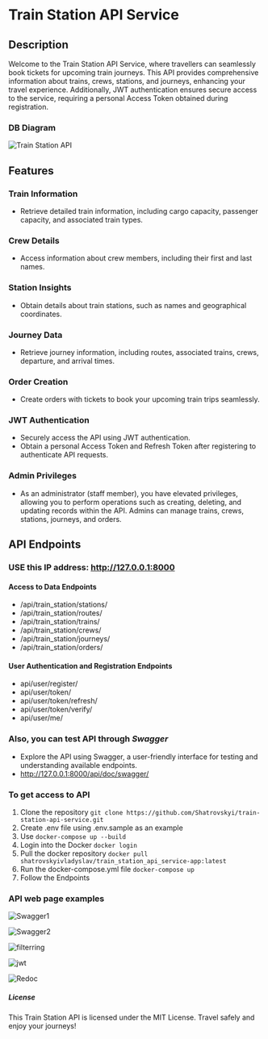 # Train Station API Service

## Description

Welcome to the Train Station API Service, where travellers can seamlessly book tickets for upcoming train journeys. 
This API provides comprehensive information about trains, crews, stations, and journeys, enhancing your travel experience. 
Additionally, JWT authentication ensures secure access to the service, requiring a personal Access Token obtained during registration.


### DB Diagram
![Train Station API](https://github.com/Shatrovskyi/train-station-api-service/assets/61559978/d08ea5f7-7583-4911-8f5d-b311ee9c1ee0)

## Features

### Train Information
* Retrieve detailed train information, including cargo capacity, passenger capacity, and associated train types.

### Crew Details
* Access information about crew members, including their first and last names.

### Station Insights
* Obtain details about train stations, such as names and geographical coordinates.

### Journey Data
* Retrieve journey information, including routes, associated trains, crews, departure, and arrival times.

### Order Creation
* Create orders with tickets to book your upcoming train trips seamlessly.

### JWT Authentication
* Securely access the API using JWT authentication.
* Obtain a personal Access Token and Refresh Token after registering to authenticate API requests.

### Admin Privileges
* As an administrator (staff member), you have elevated privileges, allowing you to perform operations such as creating, deleting, and updating records within the API. 
Admins can manage trains, crews, stations, journeys, and orders.

## API Endpoints

### USE this IP address: http://127.0.0.1:8000

#### Access to Data Endpoints
* /api/train_station/stations/
* /api/train_station/routes/
* /api/train_station/trains/
* /api/train_station/crews/
* /api/train_station/journeys/
* /api/train_station/orders/

#### User Authentication and Registration Endpoints
* api/user/register/
* api/user/token/
* api/user/token/refresh/
* api/user/token/verify/
* api/user/me/

### Also, you can test API through *Swagger*
* Explore the API using Swagger, a user-friendly interface for testing and understanding available endpoints.
* http://127.0.0.1:8000/api/doc/swagger/

### To get access to API

1) Clone the repository `git clone https://github.com/Shatrovskyi/train-station-api-service.git`
2) Create .env file using .env.sample as an example
3) Use `docker-compose up --build`
4) Login into the Docker `docker login`
5) Pull the docker repository `docker pull shatrovskyivladyslav/train_station_api_service-app:latest`
6) Run the docker-compose.yml file `docker-compose up`
7) Follow the Endpoints

### API web page examples

![Swagger1](https://github.com/Shatrovskyi/train-station-api-service/assets/61559978/b65376b0-e034-43eb-8665-0b7827c10224)

![Swagger2](https://github.com/Shatrovskyi/train-station-api-service/assets/61559978/2148a682-f14e-4cdf-9cf6-e3dc24fca9ed)

![filterring](https://github.com/Shatrovskyi/train-station-api-service/assets/61559978/da76e07a-d21e-4e6e-a808-27731199d2fe)

![jwt](https://github.com/Shatrovskyi/train-station-api-service/assets/61559978/faef0068-9c61-4beb-98a2-56876bdac1ca)

![Redoc](https://github.com/Shatrovskyi/train-station-api-service/assets/61559978/c8a93035-0a6f-49a8-9796-f46178dfa93c)


##### License
This Train Station API is licensed under the MIT License. Travel safely and enjoy your journeys!
